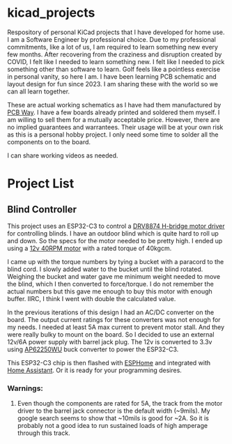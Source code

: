 # kicad_projects
Respository of personal KiCad projects that I have developed for home use. I am a Software Engineer by professional choice. Due to my professional commitments, like a lot of us, I am required to learn something new every few months. After recovering from the craziness and disruption created by COVID, I felt like I needed to learn something new. I felt like I needed to pick something other than software to learn. Golf feels like a pointless exercise in personal vanity, so here I am. I have been learning PCB schematic and layout design for fun since 2023.  I am sharing these with the world so we can all learn together.

These are actual working schematics as I have had them manufactured by [PCB Way](https://www.pcbway.com/). I have a few boards already printed and soldered them myself. I am willing to sell them for a mutually acceptable price. However, there are no implied guarantees and warrantees. Their usage will be at your own risk as this is a personal hobby project. I only need some time to solder all the components on to the board.

I can share working videos as needed.

# Project List

## Blind Controller
This project uses an ESP32-C3 to control a [DRV8874 H-bridge motor driver](https://www.ti.com/product/DRV8874) for controlling blinds. I have an outdoor blind which is quite hard to roll up and down. So the specs for the motor needed to be pretty high. I ended up using a [12v 40RPM motor](https://a.co/d/eGuKaqe) with a rated torque of 40kgcm.

I came up with the torque numbers by tying a bucket with a paracord to the blind cord. I slowly added water to the bucket until the blind rotated. Weighing the bucket and water gave me minimum weight needed to move the blind, which I then converted to force/torque. I do not remember the actual numbers but this gave me enough to buy this motor with enough buffer. IIRC, I think I went with double the calculated value.

In the previous iterations of this design I had an AC/DC converter on the board. The output current ratings for these converters was not enough for my needs. I needed at least 5A max current to prevent motor stall. And they were really bulky to mount on the board. So I decided to use an external 12v/6A power supply with barrel jack plug. The 12v is converted to 3.3v using [AP62250WU](https://www.diodes.com/assets/Datasheets/AP62250.pdf) buck converter to power the ESP32-C3.

This ESP32-C3 chip is then flashed with [ESPHome](https://esphome.io/) and integrated with [Home Assistant](https://www.home-assistant.io/). Or it is ready for your programming desires.

### Warnings:
1. Even though the components are rated for 5A, the track from the motor driver to the barrel jack connector is the default width (~9mils). My google search seems to show that ~10mils is good for ~2A. So it is probably not a good idea to run sustained loads of high amperage through this track.